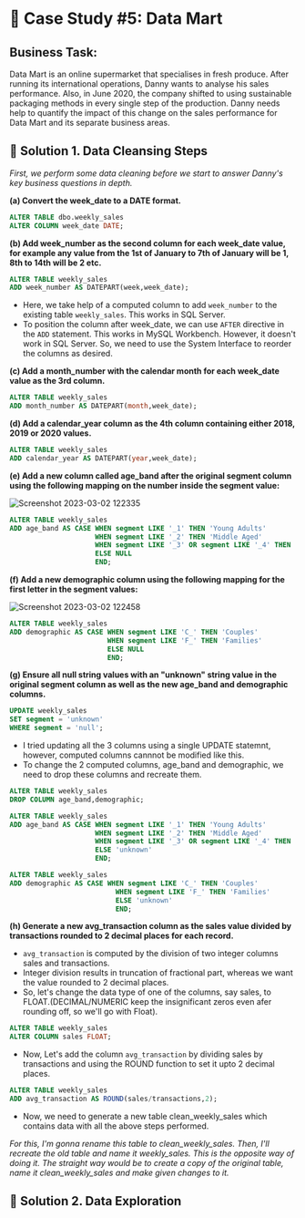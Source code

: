 # :convenience_store: Case Study #5: Data Mart

## Business Task:

Data Mart is an online supermarket that specialises in fresh produce. After running its international operations, Danny wants to analyse his sales performance.
Also, in June 2020, the company shifted to using sustainable packaging methods in every single step of the production. Danny needs help to quantify the impact of this change on the sales performance for Data Mart and its separate business areas.

## :memo: Solution 1. Data Cleansing Steps

*First, we perform some data cleaning before we start to answer Danny's key business questions in depth.*

**(a) Convert the week_date to a DATE format.**

````sql
ALTER TABLE dbo.weekly_sales
ALTER COLUMN week_date DATE;
````

**(b) Add week_number as the second column for each week_date value, for example any value from the 1st of January to 7th of January will be 1, 8th to 14th will be 2 etc.**

````sql
ALTER TABLE weekly_sales
ADD week_number AS DATEPART(week,week_date);
````
- Here, we take help of a computed column to add `week_number` to the existing table `weekly_sales`. This works in SQL Server.
- To position the column after week_date, we can use `AFTER` directive in the `ADD` statement. This works in MySQL Workbench.
However, it doesn't work in SQL Server. So, we need to use the System Interface to reorder the columns as desired.

**(c) Add a month_number with the calendar month for each week_date value as the 3rd column.**

````sql
ALTER TABLE weekly_sales
ADD month_number AS DATEPART(month,week_date);
````

**(d) Add a calendar_year column as the 4th column containing either 2018, 2019 or 2020 values.**

````sql
ALTER TABLE weekly_sales
ADD calendar_year AS DATEPART(year,week_date);
````

**(e) Add a new column called age_band after the original segment column using the following mapping on the number inside the segment value:**

![Screenshot 2023-03-02 122335](https://user-images.githubusercontent.com/96012488/222353329-4be01369-83b9-4e62-903a-c1c57f260dc2.png)

````sql
ALTER TABLE weekly_sales
ADD age_band AS CASE WHEN segment LIKE '_1' THEN 'Young Adults'
                     WHEN segment LIKE '_2' THEN 'Middle Aged'
                     WHEN segment LIKE '_3' OR segment LIKE '_4' THEN 'Retirees'
                     ELSE NULL
                     END;
````

**(f) Add a new demographic column using the following mapping for the first letter in the segment values:**

![Screenshot 2023-03-02 122458](https://user-images.githubusercontent.com/96012488/222353614-f13702f7-00cb-4734-848f-beb73e457a58.png)


````sql
ALTER TABLE weekly_sales
ADD demographic AS CASE WHEN segment LIKE 'C_' THEN 'Couples'
                        WHEN segment LIKE 'F_' THEN 'Families'
                        ELSE NULL
                        END;
````

**(g) Ensure all null string values with an "unknown" string value in the original segment column as well as the new age_band and demographic columns.**

````sql
UPDATE weekly_sales
SET segment = 'unknown'
WHERE segment = 'null';
````

- I tried updating all the 3 columns using a single UPDATE statemnt, however, computed columns cannnot be modified like this.
- To change the 2 computed columns, age_band and demographic, we need to drop these columns and recreate them.

````sql
ALTER TABLE weekly_sales
DROP COLUMN age_band,demographic;
````

````sql
ALTER TABLE weekly_sales
ADD age_band AS CASE WHEN segment LIKE '_1' THEN 'Young Adults'
                     WHEN segment LIKE '_2' THEN 'Middle Aged'
                     WHEN segment LIKE '_3' OR segment LIKE '_4' THEN 'Retirees'
                     ELSE 'unknown'
                     END;
````
````sql
ALTER TABLE weekly_sales
ADD demographic AS CASE WHEN segment LIKE 'C_' THEN 'Couples'
	                      WHEN segment LIKE 'F_' THEN 'Families'
	                      ELSE 'unknown'
	                      END;
````

**(h) Generate a new avg_transaction column as the sales value divided by transactions rounded to 2 decimal places for each record.**

- `avg_transaction` is computed by the division of two integer columns sales and transactions. 
- Integer division results in truncation of fractional part, whereas we want the value rounded to 2 decimal places.
- So, let's change the data type of one of the columns, say sales, to FLOAT.(DECIMAL/NUMERIC keep the insignificant zeros even afer rounding off, so we'll go with Float).

````sql
ALTER TABLE weekly_sales
ALTER COLUMN sales FLOAT;
````

- Now, Let's add the column `avg_transaction` by dividing sales by transactions and using the ROUND function to set it upto 2 decimal places.

````sql
ALTER TABLE weekly_sales
ADD avg_transaction AS ROUND(sales/transactions,2);
````

- Now, we need to generate a new table clean_weekly_sales which contains data with all the above steps performed.

*For this, I'm gonna rename this table to clean_weekly_sales. Then, I'll recreate the old table and name it weekly_sales. This is the opposite way of doing it. The straight way would be to create a copy of the original table, name it clean_weekly_sales and make given changes to it.*

## :memo: Solution 2. Data Exploration











